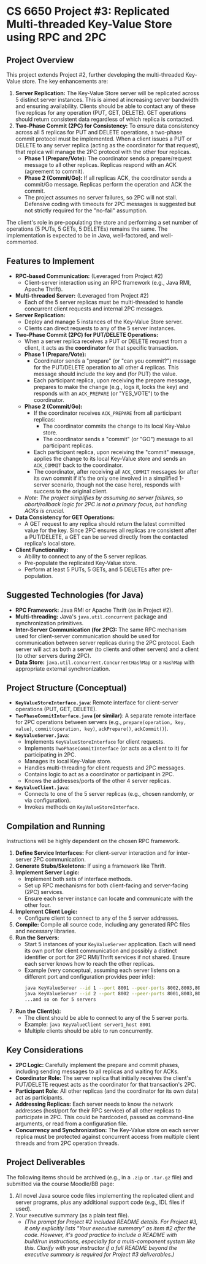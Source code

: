 # CS 6650 Project #3: Replicated Multi-threaded Key-Value Store using RPC and 2PC

## Project Overview

This project extends Project #2, further developing the multi-threaded Key-Value store. The key enhancements are:

1.  **Server Replication:** The Key-Value Store server will be replicated across 5 distinct server instances. This is aimed at increasing server bandwidth and ensuring availability. Clients should be able to contact any of these five replicas for any operation (PUT, GET, DELETE). GET operations should return consistent data regardless of which replica is contacted.
2.  **Two-Phase Commit (2PC) for Consistency:** To ensure data consistency across all 5 replicas for PUT and DELETE operations, a two-phase commit protocol must be implemented. When a client issues a PUT or DELETE to any server replica (acting as the coordinator for that request), that replica will manage the 2PC protocol with the other four replicas.
    *   **Phase 1 (Prepare/Vote):** The coordinator sends a prepare/request message to all other replicas. Replicas respond with an ACK (agreement to commit).
    *   **Phase 2 (Commit/Go):** If all replicas ACK, the coordinator sends a commit/Go message. Replicas perform the operation and ACK the commit.
    *   The project assumes no server failures, so 2PC will not stall. Defensive coding with timeouts for 2PC messages is suggested but not strictly required for the "no-fail" assumption.

The client's role in pre-populating the store and performing a set number of operations (5 PUTs, 5 GETs, 5 DELETEs) remains the same. The implementation is expected to be in Java, well-factored, and well-commented.

## Features to Implement

*   **RPC-based Communication:** (Leveraged from Project #2)
    *   Client-server interaction using an RPC framework (e.g., Java RMI, Apache Thrift).
*   **Multi-threaded Server:** (Leveraged from Project #2)
    *   Each of the 5 server replicas must be multi-threaded to handle concurrent client requests and internal 2PC messages.
*   **Server Replication:**
    *   Deploy and manage 5 instances of the Key-Value Store server.
    *   Clients can direct requests to any of the 5 server instances.
*   **Two-Phase Commit (2PC) for PUT/DELETE Operations:**
    *   When a server replica receives a PUT or DELETE request from a client, it acts as the **coordinator** for that specific transaction.
    *   **Phase 1 (Prepare/Vote):**
        *   Coordinator sends a "prepare" (or "can you commit?") message for the PUT/DELETE operation to all other 4 replicas. This message should include the key and (for PUT) the value.
        *   Each participant replica, upon receiving the prepare message, prepares to make the change (e.g., logs it, locks the key) and responds with an `ACK_PREPARE` (or "YES_VOTE") to the coordinator.
    *   **Phase 2 (Commit/Go):**
        *   If the coordinator receives `ACK_PREPARE` from all participant replicas:
            *   The coordinator commits the change to its local Key-Value store.
            *   The coordinator sends a "commit" (or "GO") message to all participant replicas.
        *   Each participant replica, upon receiving the "commit" message, applies the change to its local Key-Value store and sends an `ACK_COMMIT` back to the coordinator.
        *   The coordinator, after receiving all `ACK_COMMIT` messages (or after its own commit if it's the only one involved in a simplified 1-server scenario, though not the case here), responds with success to the original client.
    *   *Note: The project simplifies by assuming no server failures, so abort/rollback logic for 2PC is not a primary focus, but handling ACKs is crucial.*
*   **Data Consistency for GET Operations:**
    *   A GET request to any replica should return the latest committed value for the key. Since 2PC ensures all replicas are consistent after a PUT/DELETE, a GET can be served directly from the contacted replica's local store.
*   **Client Functionality:**
    *   Ability to connect to any of the 5 server replicas.
    *   Pre-populate the replicated Key-Value store.
    *   Perform at least 5 PUTs, 5 GETs, and 5 DELETEs after pre-population.

## Suggested Technologies (for Java)

*   **RPC Framework:** Java RMI or Apache Thrift (as in Project #2).
*   **Multi-threading:** Java's `java.util.concurrent` package and synchronization primitives.
*   **Inter-Server Communication (for 2PC):** The same RPC mechanism used for client-server communication should be used for communication between server replicas during the 2PC protocol. Each server will act as both a server (to clients and other servers) and a client (to other servers during 2PC).
*   **Data Store:** `java.util.concurrent.ConcurrentHashMap` or a `HashMap` with appropriate external synchronization.

## Project Structure (Conceptual)

*   **`KeyValueStoreInterface.java`**: Remote interface for client-server operations (PUT, GET, DELETE).
*   **`TwoPhaseCommitInterface.java` (or similar)**: A separate remote interface for 2PC operations between servers (e.g., `prepare(operation, key, value)`, `commit(operation, key)`, `ackPrepare()`, `ackCommit()`).
*   **`KeyValueServer.java`**:
    *   Implements `KeyValueStoreInterface` for client requests.
    *   Implements `TwoPhaseCommitInterface` (or acts as a client to it) for participating in 2PC.
    *   Manages its local Key-Value store.
    *   Handles multi-threading for client requests and 2PC messages.
    *   Contains logic to act as a coordinator or participant in 2PC.
    *   Knows the addresses/ports of the other 4 server replicas.
*   **`KeyValueClient.java`**:
    *   Connects to one of the 5 server replicas (e.g., chosen randomly, or via configuration).
    *   Invokes methods on `KeyValueStoreInterface`.

## Compilation and Running

Instructions will be highly dependent on the chosen RPC framework.

1.  **Define Service Interfaces:** For client-server interaction and for inter-server 2PC communication.
2.  **Generate Stubs/Skeletons:** If using a framework like Thrift.
3.  **Implement Server Logic:**
    *   Implement both sets of interface methods.
    *   Set up RPC mechanisms for both client-facing and server-facing (2PC) services.
    *   Ensure each server instance can locate and communicate with the other four.
4.  **Implement Client Logic:**
    *   Configure client to connect to any of the 5 server addresses.
5.  **Compile:** Compile all source code, including any generated RPC files and necessary libraries.
6.  **Run the Servers:**
    *   Start 5 instances of your `KeyValueServer` application. Each will need its own port for client communication and possibly a distinct identifier or port for 2PC RMI/Thrift services if not shared. Ensure each server knows how to reach the other replicas.
    *   Example (very conceptual, assuming each server listens on a different port and configuration provides peer info):
        ```bash
        java KeyValueServer --id 1 --port 8001 --peer-ports 8002,8003,8004,8005
        java KeyValueServer --id 2 --port 8002 --peer-ports 8001,8003,8004,8005
        ...and so on for 5 servers
        ```
7.  **Run the Client(s):**
    *   The client should be able to connect to any of the 5 server ports.
    *   Example: `java KeyValueClient server1_host 8001`
    *   Multiple clients should be able to run concurrently.

## Key Considerations

*   **2PC Logic:** Carefully implement the prepare and commit phases, including sending messages to all replicas and waiting for ACKs.
*   **Coordinator Role:** The server replica that initially receives the client's PUT/DELETE request acts as the coordinator for that transaction's 2PC.
*   **Participant Role:** All other replicas (and the coordinator for its own data) act as participants.
*   **Addressing Replicas:** Each server needs to know the network addresses (host/port for their RPC service) of all other replicas to participate in 2PC. This could be hardcoded, passed as command-line arguments, or read from a configuration file.
*   **Concurrency and Synchronization:** The Key-Value store on each server replica must be protected against concurrent access from multiple client threads and from 2PC operation threads.


## Project Deliverables

The following items should be archived (e.g., in a `.zip` or `.tar.gz` file) and submitted via the course Moodle/BB page:
1.  All novel Java source code files implementing the replicated client and server programs, plus any additional support code (e.g., IDL files if used).
2.  Your executive summary (as a plain text file).
    *   *(The prompt for Project #2 included README details. For Project #3, it only explicitly lists "Your executive summary" as item #2 after the code. However, it's good practice to include a README with build/run instructions, especially for a multi-component system like this. Clarify with your instructor if a full README beyond the executive summary is required for Project #3 deliverables.)*
